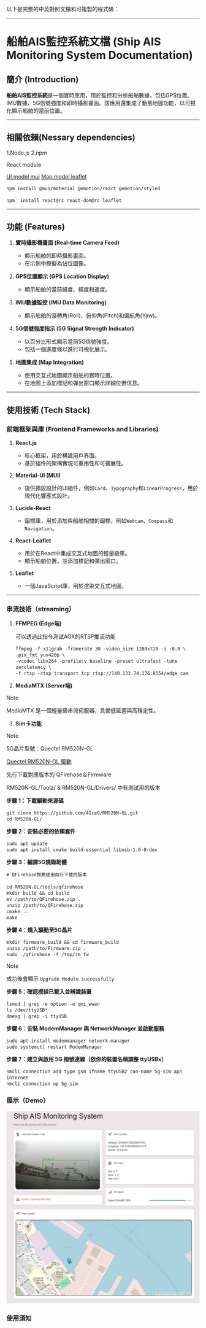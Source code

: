 以下是完整的中英對照文檔和可複製的程式碼：

---

# 船舶AIS監控系統文檔 (Ship AIS Monitoring System Documentation)

## 簡介 (Introduction)
**船舶AIS監控系統**是一個實時應用，用於監控和分析船舶數據，包括GPS位置、IMU數據、5G信號強度和即時攝影畫面。該應用還集成了動態地圖功能，以可視化顯示船舶的當前位置。

---

## 相關依賴(Nessary dependencies)

1.Node.js
2.npm

React module

[UI model mui](https://mui.com/material-ui/)
[Map model leaflet](https://react-leaflet.js.org/)
```bash
npm install @mui/material @emotion/react @emotion/styled
```
```bash
npm  install react@rc react-dom@rc leaflet
```
---
## 功能 (Features)
1. **實時攝影機畫面 (Real-time Camera Feed)**
   - 顯示船舶的即時攝影畫面。
   - 在示例中模擬為佔位圖像。

2. **GPS位置顯示 (GPS Location Display)**
   - 顯示船舶的當前緯度、經度和速度。

3. **IMU數據監控 (IMU Data Monitoring)**
   - 顯示船舶的滾轉角(Roll)、俯仰角(Pitch)和偏航角(Yaw)。

4. **5G信號強度指示 (5G Signal Strength Indicator)**
   - 以百分比形式顯示當前5G信號強度。
   - 包括一個進度條以進行可視化展示。

5. **地圖集成 (Map Integration)**
   - 使用交互式地圖顯示船舶的實時位置。
   - 在地圖上添加標記和彈出窗口顯示詳細位置信息。

---

## 使用技術 (Tech Stack)

### 前端框架與庫 (Frontend Frameworks and Libraries)
1. **React.js**
   - 核心框架，用於構建用戶界面。
   - 基於組件的架構實現可重用性和可擴展性。

2. **Material-UI (MUI)**
   - 提供預設設計的UI組件，例如`Card`、`Typography`和`LinearProgress`，用於現代化響應式設計。

3. **Lucide-React**
   - 圖標庫，用於添加與船舶相關的圖標，例如`Webcam`、`Compass`和`Navigation`。

4. **React-Leaflet**
   - 用於在React中集成交互式地圖的輕量級庫。
   - 顯示船舶位置，並添加標記和彈出窗口。

5. **Leaflet**
   - 一個JavaScript庫，用於渲染交互式地圖。

---

### 串流技術（streaming）
1. **FFMPEG (Edge端)**
   
   可以透過此指令測試AGX的RTSP推流功能
   ```
   ffmpeg -f x11grab -framerate 30 -video_size 1280x720 -i :0.0 \
   -pix_fmt yuv420p \
   -vcodec libx264 -profile:v baseline -preset ultrafast -tune zerolatency \
   -f rtsp -rtsp_transport tcp rtsp://140.133.74.176:8554/edge_cam
   ```
2. **MediaMTX (Server端)**
   
>[!NOTE] 
> MediaMTX 是一個輕量級串流伺服器，具備低延遲與高穩定性。

3. **Sim卡功能**
>[!NOTE] 
> 5G晶片型號：Quectel RM520N-GL
> 
>[Quectel RM520N-GL 驅動](https://github.com/4IceG/RM520N-GL)
>
>先行下載對應版本的 QFirehose＆Firmware
>
>RM520N-GL/Toolz/ & RM520N-GL/Drivers/ 中有測試用的版本


**步驟 1：下載驅動來源碼**
```
git clone https://github.com/4IceG/RM520N-GL.git
cd RM520N-GL/
```



**步驟 2：安裝必要的依賴套件**
```
sudo apt update
sudo apt install cmake build-essential libusb-1.0-0-dev
```
**步驟 3：編譯5G燒錄韌體**
```
# QFirehose推薦使用自行下載的版本

cd RM520N-GL/tools/qfirehose
mkdir build && cd build
mv /path/to/QFirehose.zip . 
unzip /path/to/QFirehose.zip
cmake ..
make
```

**步驟 4：燒入驅動至5G晶片**
```
mkdir firmware_build && cd firmware_build  
unzip /path/to/Firmware.zip .
sudo ./qfirehose -f /tmp/rm_fw
```
>[!NOTE] 
>成功後會顯示 `Upgrade Module successfully`

**步驟 5：確認模組已載入並辨識裝置**
```
lsmod | grep -e option -e qmi_wwan
ls /dev/ttyUSB*
dmesg | grep -i ttyUSB
```
**步驟 6：安裝 ModemManager 與 NetworkManager 並啟動服務**
```
sudo apt install modemmanager network-manager
sudo systemctl restart ModemManager
```
**步驟 7：建立與啟用 5G 撥號連線（依你的裝置名稱調整 ttyUSBx）**
```
nmcli connection add type gsm ifname ttyUSB2 con-name 5g-sim apn internet
nmcli connection up 5g-sim
```


   




### 展示（Demo）

![demo](front/img/AIS.png)

### 使用須知



